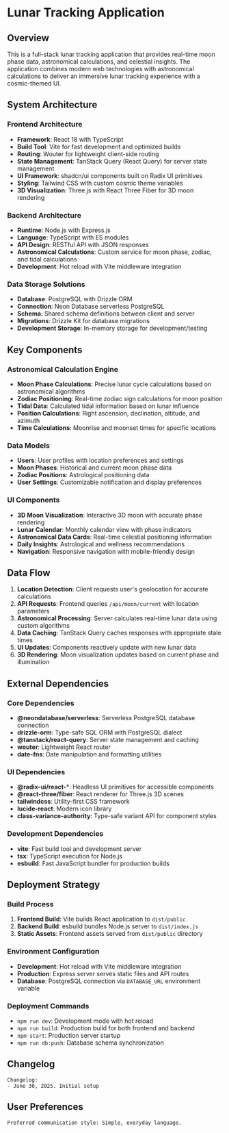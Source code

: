 # Lunar Tracking Application

## Overview

This is a full-stack lunar tracking application that provides real-time moon phase data, astronomical calculations, and celestial insights. The application combines modern web technologies with astronomical calculations to deliver an immersive lunar tracking experience with a cosmic-themed UI.

## System Architecture

### Frontend Architecture
- **Framework**: React 18 with TypeScript
- **Build Tool**: Vite for fast development and optimized builds
- **Routing**: Wouter for lightweight client-side routing
- **State Management**: TanStack Query (React Query) for server state management
- **UI Framework**: shadcn/ui components built on Radix UI primitives
- **Styling**: Tailwind CSS with custom cosmic theme variables
- **3D Visualization**: Three.js with React Three Fiber for 3D moon rendering

### Backend Architecture
- **Runtime**: Node.js with Express.js
- **Language**: TypeScript with ES modules
- **API Design**: RESTful API with JSON responses
- **Astronomical Calculations**: Custom service for moon phase, zodiac, and tidal calculations
- **Development**: Hot reload with Vite middleware integration

### Data Storage Solutions
- **Database**: PostgreSQL with Drizzle ORM
- **Connection**: Neon Database serverless PostgreSQL
- **Schema**: Shared schema definitions between client and server
- **Migrations**: Drizzle Kit for database migrations
- **Development Storage**: In-memory storage for development/testing

## Key Components

### Astronomical Calculation Engine
- **Moon Phase Calculations**: Precise lunar cycle calculations based on astronomical algorithms
- **Zodiac Positioning**: Real-time zodiac sign calculations for moon position
- **Tidal Data**: Calculated tidal information based on lunar influence
- **Position Calculations**: Right ascension, declination, altitude, and azimuth
- **Time Calculations**: Moonrise and moonset times for specific locations

### Data Models
- **Users**: User profiles with location preferences and settings
- **Moon Phases**: Historical and current moon phase data
- **Zodiac Positions**: Astrological positioning data
- **User Settings**: Customizable notification and display preferences

### UI Components
- **3D Moon Visualization**: Interactive 3D moon with accurate phase rendering
- **Lunar Calendar**: Monthly calendar view with phase indicators
- **Astronomical Data Cards**: Real-time celestial positioning information
- **Daily Insights**: Astrological and wellness recommendations
- **Navigation**: Responsive navigation with mobile-friendly design

## Data Flow

1. **Location Detection**: Client requests user's geolocation for accurate calculations
2. **API Requests**: Frontend queries `/api/moon/current` with location parameters
3. **Astronomical Processing**: Server calculates real-time lunar data using custom algorithms
4. **Data Caching**: TanStack Query caches responses with appropriate stale times
5. **UI Updates**: Components reactively update with new lunar data
6. **3D Rendering**: Moon visualization updates based on current phase and illumination

## External Dependencies

### Core Dependencies
- **@neondatabase/serverless**: Serverless PostgreSQL database connection
- **drizzle-orm**: Type-safe SQL ORM with PostgreSQL dialect
- **@tanstack/react-query**: Server state management and caching
- **wouter**: Lightweight React router
- **date-fns**: Date manipulation and formatting utilities

### UI Dependencies
- **@radix-ui/react-***: Headless UI primitives for accessible components
- **@react-three/fiber**: React renderer for Three.js 3D scenes
- **tailwindcss**: Utility-first CSS framework
- **lucide-react**: Modern icon library
- **class-variance-authority**: Type-safe variant API for component styles

### Development Dependencies
- **vite**: Fast build tool and development server
- **tsx**: TypeScript execution for Node.js
- **esbuild**: Fast JavaScript bundler for production builds

## Deployment Strategy

### Build Process
1. **Frontend Build**: Vite builds React application to `dist/public`
2. **Backend Build**: esbuild bundles Node.js server to `dist/index.js`
3. **Static Assets**: Frontend assets served from `dist/public` directory

### Environment Configuration
- **Development**: Hot reload with Vite middleware integration
- **Production**: Express server serves static files and API routes
- **Database**: PostgreSQL connection via `DATABASE_URL` environment variable

### Deployment Commands
- `npm run dev`: Development mode with hot reload
- `npm run build`: Production build for both frontend and backend
- `npm start`: Production server startup
- `npm run db:push`: Database schema synchronization

## Changelog

```
Changelog:
- June 30, 2025. Initial setup
```

## User Preferences

```
Preferred communication style: Simple, everyday language.
```